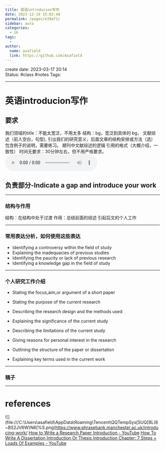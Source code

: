 ```yaml
---
title: 英语introducion写作
date: 2023-12-19 15:02:44
permalink: /pages/e30af1/
sidebar: auto
categories:
  - zk
tags:
  - 
author: 
  name: asafield
  link: https://github.com/Asafield
---
```


create date: 2023-03-17 20:14  
Status: #class  #notes 
Tags: 

---

# 英语introducion写作
## 要求
我们领域的title：不能太宽泛，不用太多
结构：bg，宽泛到具体的 bg， 文献综述（前人空白，句型), 引出我们的研究意义，后面文章的结构安排或方法（选）
包含例子的说明，需要练习。
期刊中文献综述的逻辑 引用的格式（大概介绍，一致性）
时间无要求：30分钟左右，但不用严格要求。
![重庆大学第一教学楼南楼](重庆大学第一教学楼南楼.m4a)

## 负责部分-Indicate a gap  and introduce your  work
---
### 结构与作用

结构：在结构中处于过渡
作用：总结前面的综述 引起后文的个人工作

---
### 常用表达分析，如何使用这些表达

- Identifying a controversy within the field of study
- Explaining the inadequacies of previous studies 
- Identifying the paucity or lack of previous research
- Identifying a knowledge gap in the field of study

---
### 个人研究工作介绍

- Stating the focus,aim,or argument of a short paper 
- Stating the purpose of the current research

- Describing the research design and the methods used 

- Explaining the significance of the current study

- Describing the limitations of the current study 
- Giving reasons for personal interest in the research
- Outlining the structure of the paper or dissertation
- Explaining key terms used in the current work  

---
### 稿子


---
# references
![](file:///C:\Users\asafield\AppData\Roaming\Tencent\QQTempSys\[5UQ[BL(6~BS2JV6W}N6[%S.png)https://www.phrasebank.manchester.ac.uk/introducing-work/
[How to Write a Research Paper Introduction - YouTube](https://www.youtube.com/watch?v=FTC-5P1VFFU)
[How To Write A Dissertation Introduction Or Thesis Introduction Chapter: 7 Steps + Loads Of Examples - YouTube](https://www.youtube.com/watch?v=x8mzfnWIoy4)